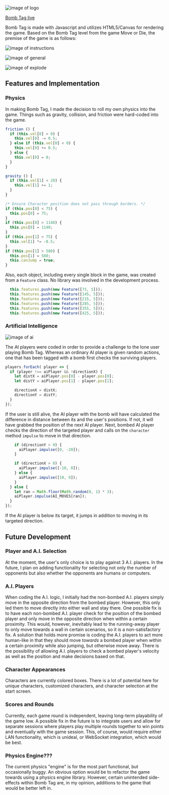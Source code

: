 ![image of logo](public/bomb-tag-logo.gif)

[Bomb Tag live][github]

[github]: https://eliasylee.github.io/bomb_tag/

Bomb Tag is made with Javascript and utilizes HTML5/Canvas for rendering the game. Based on the Bomb Tag level from the game Move or Die, the premise of the game is as follows:

![image of instructions](public/instructions.png)

![image of general](public/general.png)

![image of explode](public/explode.png)

## Features and Implementation

### Physics

In making Bomb Tag, I made the decision to roll my own physics into the game. Things such as gravity, collision, and friction were hard-coded into the game.

```javascript
friction () {
  if (this.vel[0] > 0) {
    this.vel[0] -= 0.5;
  } else if (this.vel[0] < 0) {
    this.vel[0] += 0.5;
  } else {
    this.vel[0] = 0;
  }
}
```

```javascript
gravity () {
  if (this.vel[1] < 20) {
    this.vel[1] += 1;
  }
}
```

```javascript
/* Ensure Character position does not pass through borders. */
if (this.pos[0] < 75) {
  this.pos[0] = 75;
}
if (this.pos[0] > 1140) {
  this.pos[0] = 1140;
}
if (this.pos[1] < 75) {
  this.vel[1] *= -0.5;
}
if (this.pos[1] > 580) {
  this.pos[1] = 580;
  this.canJump = true;
}
```

Also, each object, including every single block in the game, was created from a `Feature` class. No library was involved in the development process.

```javascript
  this.features.push(new Feature([75, 5]));
  this.features.push(new Feature([145, 5]));
  this.features.push(new Feature([215, 5]));
  this.features.push(new Feature([285, 5]));
  this.features.push(new Feature([355, 5]));
  this.features.push(new Feature([425, 5]));
```

### Artificial Intelligence

![image of ai](public/ai.png)

The AI players were coded in order to provide a challenge to the lone user playing Bomb Tag. Whereas an ordinary AI player is given random actions, one that has been tagged with a bomb first checks the surviving players.

```javascript
players.forEach( player => {
  if (player !== aiPlayer && !directionX) {
    let distX = aiPlayer.pos[0] - player.pos[0];
    let distY = aiPlayer.pos[1] - player.pos[1];

    directionX = distX;
    directionY = distY;
  }
});
```

If the user is still alive, the AI player with the bomb will have calculated the difference in distance between its and the user's positions. If not, it will have grabbed the position of the next AI player. Next, bombed AI player checks the direction of the targeted player and calls on the `character` method `impulse` to move in that direction.

```javascript
    if (directionY > 0) {
      aiPlayer.impulse([0, -20]);
    }

    if (directionX > 0) {
      aiPlayer.impulse([-10, 0]);
    } else {
      aiPlayer.impulse([10, 0]);
    }
  } else {
    let ran = Math.floor(Math.random(0, 1) * 3);
    aiPlayer.impulse(AI_MOVES[ran]);
  }
});
```

If the AI player is below its target, it jumps in addition to moving in its targeted direction.

## Future Development

### Player and A.I. Selection

At the moment, the user's only choice is to play against 3 A.I. players. In the future, I plan on adding functionality for selecting not only the number of opponents but also whether the opponents are humans or computers.

### A.I. Players

When coding the A.I. logic, I initially had the non-bombed A.I. players simply move in the opposite direction from the bombed player. However, this only led them to move directly into either wall and stay there. One possible fix is to have each non-bombed A.I. player check for the position of the bombed player and only move in the opposite direction when within a certain proximity. This would, however, inevitably lead to the running-away player to only move towards a wall in certain scenarios, so it is a non-satisfactory fix. A solution that holds more promise is coding the A.I. players to act more human-like in that they should move *towards* a bombed player when within a certain proximity while also jumping, but otherwise move away. There is the possibility of allowing A.I. players to check a bombed player's velocity as well as the position and make decisions based on that.

### Character Appearances

Characters are currently colored boxes. There is a lot of potential here for unique characters, customized characters, and character selection at the start screen.

### Scores and Rounds

Currently, each game round is independent, leaving long-term playability of the game low. A possible fix in the future is to integrate users and allow for separate sessions where players play multiple rounds together to win points and eventually with the game session. This, of course, would require either LAN functionality, which is unideal, or WebSocket integration, which would be best.

### Physics Engine???

The current physics "engine" is for the most part functional, but occasionally buggy. An obvious option would be to refactor the game towards using a physics engine library. However, certain unintended side-effects within Bomb Tag are, in my opinion, additions to the game that would be better left in.
